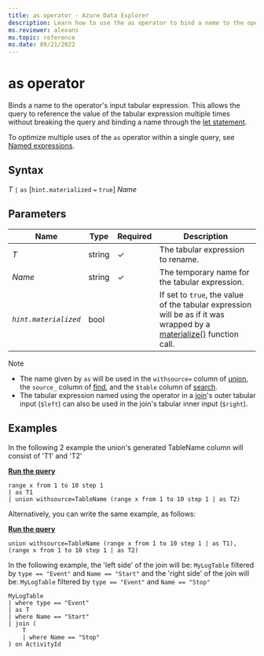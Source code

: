 ```yaml
---
title: as operator - Azure Data Explorer
description: Learn how to use the as operator to bind a name to the operator's input tabular expression.
ms.reviewer: alexans
ms.topic: reference
ms.date: 09/21/2022
---
```

# as operator

Binds a name to the operator's input tabular expression. This allows the query to reference the value of the tabular expression multiple times without breaking the query and binding a name through the [let statement](letstatement.md).

To optimize multiple uses of the `as` operator within a single query, see [Named expressions](../../named-expressions.md).

## Syntax

*T* `|` `as` [`hint.materialized` `=` `true`] *Name*

## Parameters

| Name | Type | Required | Description |
|--|--|--|--|
|*T*| string | &check; | The tabular expression to rename.|
| *Name*| string| &check; | The temporary name for the tabular expression.|
| *`hint.materialized`*| bool |  | If set to `true`, the value of the tabular expression will be as if it was wrapped by a [materialize()](./materializefunction.md) function call.|

> [!NOTE]
>
> * The name given by `as` will be used in the `withsource=` column of [union](./unionoperator.md), the `source_` column of [find](./findoperator.md), and the `$table` column of [search](./searchoperator.md).
> * The tabular expression named using the operator in a [join](./joinoperator.md)'s outer tabular input (`$left`) can also be used in the join's tabular inner input (`$right`).

## Examples

In the following 2 example the union's generated TableName column will consist of 'T1' and 'T2'

[**Run the query**](https://dataexplorer.azure.com/clusters/help/databases/Samples?query=H4sIAAAAAAAAAytKzEtPVahQSCvKz1UwVCjJVzA0UCguSS0Acni5ahQSixVCIKzSvMz8PIXyzJKM4vzSouRU25DEpJxUv8TcVAWNIjymQMww0gQAVf7ABmoAAAA=)

```kusto
range x from 1 to 10 step 1 
| as T1 
| union withsource=TableName (range x from 1 to 10 step 1 | as T2)
```

Alternatively, you can write the same example, as follows:

[**Run the query**](https://dataexplorer.azure.com/clusters/help/databases/Samples?query=H4sIAAAAAAAAAyvNy8zPUyjPLMkozi8tSk61DUlMykn1S8xNVdAoSsxLT1WoUEgrys9VMFQoyVcwNFAoLkktAHJqFBKLFUIMNXWIUWakCQB5tG07ZwAAAA==)

```kusto
union withsource=TableName (range x from 1 to 10 step 1 | as T1), (range x from 1 to 10 step 1 | as T2)
```

In the following example, the 'left side' of the join will be:
`MyLogTable` filtered by `type == "Event"` and `Name == "Start"`
and the 'right side' of the join will be:
`MyLogTable` filtered by `type == "Event"` and `Name == "Stop"`

```kusto
MyLogTable  
| where type == "Event"
| as T
| where Name == "Start"
| join (
    T
    | where Name == "Stop"
) on ActivityId
```
